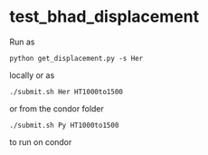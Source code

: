 # test_bhad_displacement

Run as 
```
python get_displacement.py -s Her
```
locally or as

```
./submit.sh Her HT1000to1500
```
or from the condor folder
```
./submit.sh Py HT1000to1500
```

to run on condor
